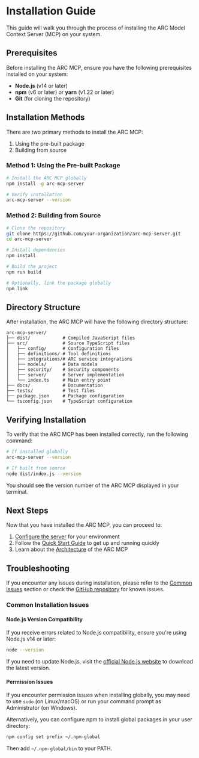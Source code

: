 # Installation Guide

This guide will walk you through the process of installing the ARC Model Context Server (MCP) on your system.

## Prerequisites

Before installing the ARC MCP, ensure you have the following prerequisites installed on your system:

- **Node.js** (v14 or later)
- **npm** (v6 or later) or **yarn** (v1.22 or later)
- **Git** (for cloning the repository)

## Installation Methods

There are two primary methods to install the ARC MCP:

1. Using the pre-built package
2. Building from source

### Method 1: Using the Pre-built Package

```bash
# Install the ARC MCP globally
npm install -g arc-mcp-server

# Verify installation
arc-mcp-server --version
```

### Method 2: Building from Source

```bash
# Clone the repository
git clone https://github.com/your-organization/arc-mcp-server.git
cd arc-mcp-server

# Install dependencies
npm install

# Build the project
npm run build

# Optionally, link the package globally
npm link
```

## Directory Structure

After installation, the ARC MCP will have the following directory structure:

```
arc-mcp-server/
├── dist/            # Compiled JavaScript files
├── src/             # Source TypeScript files
│   ├── config/      # Configuration files
│   ├── definitions/ # Tool definitions
│   ├── integrations/# ARC service integrations
│   ├── models/      # Data models
│   ├── security/    # Security components
│   ├── server/      # Server implementation
│   └── index.ts     # Main entry point
├── docs/            # Documentation
├── tests/           # Test files
├── package.json     # Package configuration
└── tsconfig.json    # TypeScript configuration
```

## Verifying Installation

To verify that the ARC MCP has been installed correctly, run the following command:

```bash
# If installed globally
arc-mcp-server --version

# If built from source
node dist/index.js --version
```

You should see the version number of the ARC MCP displayed in your terminal.

## Next Steps

Now that you have installed the ARC MCP, you can proceed to:

1. [Configure the server](./configuration.md) for your environment
2. Follow the [Quick Start Guide](./quick-start.md) to get up and running quickly
3. Learn about the [Architecture](../core-concepts/architecture.md) of the ARC MCP

## Troubleshooting

If you encounter any issues during installation, please refer to the [Common Issues](../troubleshooting/common-issues.md) section or check the [GitHub repository](https://github.com/your-organization/arc-mcp-server/issues) for known issues.

### Common Installation Issues

#### Node.js Version Compatibility

If you receive errors related to Node.js compatibility, ensure you're using Node.js v14 or later:

```bash
node --version
```

If you need to update Node.js, visit the [official Node.js website](https://nodejs.org/) to download the latest version.

#### Permission Issues

If you encounter permission issues when installing globally, you may need to use `sudo` (on Linux/macOS) or run your command prompt as Administrator (on Windows).

Alternatively, you can configure npm to install global packages in your user directory:

```bash
npm config set prefix ~/.npm-global
```

Then add `~/.npm-global/bin` to your PATH.